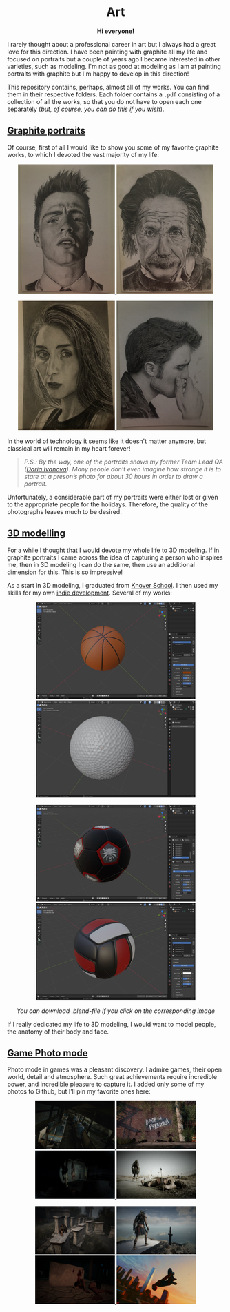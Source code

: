 <h1
    align = "center">
    Art
</h1>

<p
    align = "center">
    <b>Hi everyone!</b>
</p>

I rarely thought about a professional career in art but I always had a great love for this direction. I have been painting with graphite all my life and focused on portraits but a couple of years ago I became interested in other varieties, such as modeling. I'm not as good at modeling as I am at painting portraits with graphite but I'm happy to develop in this direction! 

This repository contains, perhaps, almost all of my works. You can find them in their respective folders. Each folder contains a `.pdf` consisting of a collection of all the works, so that you do not have to open each one separately (_but, of course, you can do this if you wish_).

## [Graphite portraits](https://github.com/msgrigorovich/Art/tree/main/Graphite%20Portraits)

Of course, first of all I would like to show you some of my favorite graphite works, to which I devoted the vast majority of my life:

<p align = "center">
<a
href = "https://github.com/msgrigorovich/Art/blob/main/Graphite%20Portraits/photo%20jpg/Colton%20Haynes%20--%202018.jpg">
<img width="225" height="300" src="https://github.com/msgrigorovich/Art/blob/main/Graphite%20Portraits/photo%20jpg/Colton%20Haynes%20--%202018.jpg?raw=true">
</a>
<a
href = "https://github.com/msgrigorovich/Art/blob/main/Graphite%20Portraits/photo%20jpg/Albert%20Einstein%20--%202016.jpg">
<img width="225" height="300" src="https://github.com/msgrigorovich/Art/blob/main/Graphite%20Portraits/photo%20jpg/Albert%20Einstein%20--%202016.jpg?raw=true">
</a>
</p>

<p align = "center">
<a
href = "https://github.com/msgrigorovich/Art/blob/main/Graphite%20Portraits/photo%20jpg/Ivanova%20Daria%20--%202022.jpg">
<img width="225" height="300" src="https://github.com/msgrigorovich/Art/blob/main/Graphite%20Portraits/photo%20jpg/Ivanova%20Daria%20--%202022.jpg?raw=true">
</a>
<a
href = "https://github.com/msgrigorovich/Art/blob/main/Graphite%20Portraits/photo%20jpg/Robert%20Pattinson%20--%202018.jpg">
<img width="225" height="300" src="https://github.com/msgrigorovich/Art/blob/main/Graphite%20Portraits/photo%20jpg/Robert%20Pattinson%20--%202018.jpg?raw=true">
</a>
</p>

In the world of technology it seems like it doesn't matter anymore, but classical art will remain in my heart forever!

>_P.S.: By the way, one of the portraits shows my former Team Lead QA ([Daria Ivanova](https://github.com/Numilou)). Many people don’t even imagine how strange it is to stare at a preson’s photo for about 30 hours in order to draw a portrait._

Unfortunately, a considerable part of my portraits were either lost or given to the appropriate people for the holidays. Therefore, the quality of the photographs leaves much to be desired.

## [3D modelling](https://github.com/msgrigorovich/Art/tree/main/3D%20modeling)

For a while I thought that I would devote my whole life to 3D modeling. If in graphite portraits I came across the idea of capturing a person who inspires me, then in 3D modeling I can do the same, then use an additional dimension for this. This is so impressive!

As a start in 3D modeling, I graduated from [Knover School](https://github.com/msgrigorovich/Art/tree/main/3D%20modeling/Knower%20School). I then used my skills for my own [indie development](https://github.com/msgrigorovich/Art/tree/main/3D%20modeling/basketgolfGame%20project). Several of my works:


<p align = "center">
<a
href = "https://github.com/msgrigorovich/Art/blob/main/3D%20modeling/basketgolfGame%20project/Models/balls/default_basket.blend">
<img width="370" height="225" src="https://github.com/msgrigorovich/Art/blob/main/README_PICTURES/BasketballDefault.jpg?raw=true">
</a>
<a
href = "https://github.com/msgrigorovich/Art/blob/main/3D%20modeling/basketgolfGame%20project/Models/balls/default_golf.blend">
<img width="370" height="225" src="https://github.com/msgrigorovich/Art/blob/main/README_PICTURES/GolfDefault.jpg?raw=true">
</a>
</p>

<p align = "center">
<a
href = "https://github.com/msgrigorovich/Art/blob/main/3D%20modeling/basketgolfGame%20project/Models/balls/football_4.blend">
<img width="370" height="225" src="https://github.com/msgrigorovich/Art/blob/main/README_PICTURES/FotballWitcher.jpg?raw=true">
</a>
<a
href = "https://github.com/msgrigorovich/Art/blob/main/3D%20modeling/basketgolfGame%20project/Models/balls/volleyball.blend">
<img width="370" height="225" src="https://github.com/msgrigorovich/Art/blob/main/README_PICTURES/VolleyballDefault.jpg?raw=true">
</a>
</p>

<p align = "center">
<i>You can download .blend-file if you click on the corresponding image</i>
</p>

If I really dedicated my life to 3D modeling, I would want to model people, the anatomy of their body and face.


## [Game Photo mode](https://github.com/msgrigorovich/Art/tree/main/Photo%20mode)

Photo mode in games was a pleasant discovery. I admire games, their open world, detail and atmosphere. Such great achievements require incredible power, and incredible pleasure to capture it. I added only some of my photos to Github, but I’ll pin my favorite ones here:

<p align = "center">
<a
href = "https://github.com/msgrigorovich/Art/blob/main/Photo%20mode/TLOU/IMG_6398.JPG">
<img width="185" height="112" src="https://github.com/msgrigorovich/Art/blob/main/Photo%20mode/TLOU/IMG_6398.JPG?raw=true">
</a>
<a
href = "https://github.com/msgrigorovich/Art/blob/main/Photo%20mode/TLOU/IMG_6406.JPG">
<img width="185" height="112" src="https://github.com/msgrigorovich/Art/blob/main/Photo%20mode/TLOU/IMG_6406.JPG?raw=true">
</a>
<a
href = "https://github.com/msgrigorovich/Art/blob/main/Photo%20mode/TLOU/IMG_6416.JPG">
<img width="185" height="112" src="https://github.com/msgrigorovich/Art/blob/main/Photo%20mode/TLOU/IMG_6416.JPG?raw=true">
</a>
<a
href = "https://github.com/msgrigorovich/Art/blob/main/Photo%20mode/AC%20Odyssey/IMG_6421.JPG">
<img width="185" height="112" src="https://github.com/msgrigorovich/Art/blob/main/Photo%20mode/AC%20Odyssey/IMG_6421.JPG?raw=true">
</a>
</p>

<p align = "center">
<a
href = "https://github.com/msgrigorovich/Art/blob/main/Photo%20mode/AC%20Odyssey/IMG_6424.JPG">
<img width="185" height="112" src="https://github.com/msgrigorovich/Art/blob/main/Photo%20mode/AC%20Odyssey/IMG_6424.JPG?raw=true">
</a>
<a
href = "https://github.com/msgrigorovich/Art/blob/main/Photo%20mode/AC%20Odyssey/IMG_6426.JPG">
<img width="185" height="112" src="https://github.com/msgrigorovich/Art/blob/main/Photo%20mode/AC%20Odyssey/IMG_6426.JPG?raw=true">
</a>
<a
href = "https://github.com/msgrigorovich/Art/blob/main/Photo%20mode/AC%20Odyssey/IMG_7527.JPG">
<img width="185" height="112" src="https://github.com/msgrigorovich/Art/blob/main/Photo%20mode/AC%20Odyssey/IMG_7527.JPG?raw=true">
</a>
<a
href = "https://github.com/msgrigorovich/Art/blob/main/Photo%20mode/Spider%20Man/IMG_6940.JPG">
<img width="185" height="112" src="https://github.com/msgrigorovich/Art/blob/main/Photo%20mode/Spider%20Man/IMG_6940.JPG?raw=true">
</a>
</p>